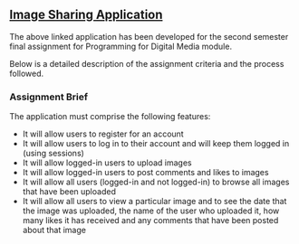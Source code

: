 ## [Image Sharing Application](https:/scss.tcd.ie/~mohsins/cs7025/april_2023/myapp/)

The above linked application has been developed for the second semester final assignment for Programming for Digital Media module.

Below is a detailed description of the assignment criteria and the process followed.

### Assignment Brief

The application must comprise the following features:

* It will allow users to register for an account
* It will allow users to log in to their account and will keep them logged in (using sessions)
* It will allow logged-in users to upload images
* It will allow logged-in users to post comments and likes to images
* It will allow all users (logged-in and not logged-in) to browse all images that have been uploaded
* It will allow all users to view a particular image and to see the date that the image was uploaded, the name of the user who uploaded it, how many likes it has received and any comments that have been posted about that image


